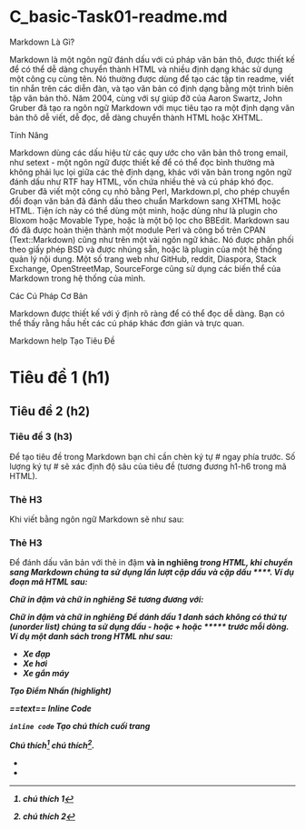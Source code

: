 # C_basic-Task01-readme.md
Markdown Là Gì?

Markdown là một ngôn ngữ đánh dấu với cú pháp văn bản thô, được thiết kế để có thể dễ dàng chuyển thành HTML và nhiều định dạng khác sử dụng một công cụ cùng tên. Nó thường được dùng để tạo các tập tin readme, viết tin nhắn trên các diễn đàn, và tạo văn bản có định dạng bằng một trình biên tập văn bản thô.
Năm 2004, cùng với sự giúp đỡ của Aaron Swartz, John Gruber đã tạo ra ngôn ngữ Markdown với mục tiêu tạo ra một định dạng văn bản thô dễ viết, dễ đọc, dễ dàng chuyển thành HTML hoặc XHTML.

Tính Năng

Markdown dùng các dấu hiệu từ các quy ước cho văn bản thô trong email, như setext - một ngôn ngữ được thiết kế để có thể đọc bình thường mà không phải lục lọi giữa các thẻ định dạng, khác với văn bản trong ngôn ngữ đánh dấu như RTF hay HTML, vốn chứa nhiều thẻ và cú pháp khó đọc.
Gruber đã viết một công cụ nhỏ bằng Perl, Markdown.pl, cho phép chuyển đổi đoạn văn bản đã đánh dấu theo chuẩn Markdown sang XHTML hoặc HTML. Tiện ích này có thể dùng một mình, hoặc dùng như là plugin cho Bloxom hoặc Movable Type, hoặc là một bộ lọc cho BBEdit.
Markdown sau đó đã được hoàn thiện thành một module Perl và công bố trên CPAN (Text::Markdown) cũng như trên một vài ngôn ngữ khác. Nó được phân phối theo giấy phép BSD và được nhúng sẵn, hoặc là plugin của một hệ thống quản lý nội dung. Một số trang web như GitHub, reddit, Diaspora, Stack Exchange, OpenStreetMap, SourceForge cũng sử dụng các biến thể của Markdown trong hệ thống của mình.

Các Cú Pháp Cơ Bản

Markdown được thiết kế với ý định rõ ràng để có thể đọc dễ dàng. Bạn có thể thấy rằng hầu hết các cú pháp khác đơn giản và trực quan.

Markdown help
Tạo Tiêu Đề

# Tiêu đề 1 (h1)
## Tiêu đề 2 (h2)
### Tiêu đề 3 (h3)
Để tạo tiêu đề trong Markdown bạn chỉ cần chèn ký tự # ngay phía trước. Số lượng ký tự # sẽ xác định độ sâu của tiêu đề (tương đương h1-h6 trong mã HTML).

<h3>Thẻ H3</h3>
Khi viết bằng ngôn ngữ Markdown sẽ như sau:

### Thẻ H3
Để đánh dấu văn bản với thẻ in đậm <strong> và in nghiêng <em> trong HTML, khi chuyển sang Markdown chúng ta sử dụng lần lượt cặp dấu và cặp dấu ****. Ví dụ đoạn mã HTML sau:

Chữ <strong>in đậm</strong> và chữ <em>in nghiêng</em>
Sẽ tương đương với:

Chữ **in đậm** và chữ *in nghiêng*
Để dánh dấu 1 danh sách không có thứ tự (unorder list) chúng ta sử dụng dấu - hoặc + hoặc ***** trước mỗi dòng. Ví dụ một danh sách trong HTML như sau:

<ul>
<li>Xe đạp</li>
<li>Xe hơi</li>
<li>Xe gắn máy</li>
</ul>
Tạo Điểm Nhấn (highlight)

==text==
Inline Code

`inline code`
Tạo chú thích cuối trang

Chú thích[^1] chú thích[^2].  

- [^1]: chú thích 1 
- [^2]: chú thích 2
